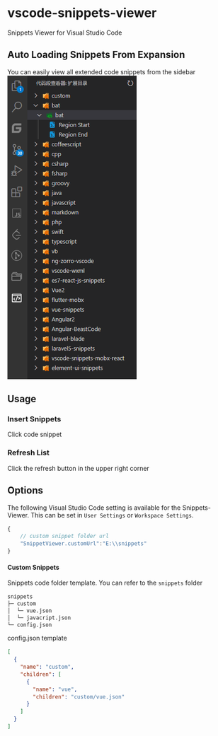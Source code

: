 # vscode-snippets-viewer
Snippets Viewer for Visual Studio Code
## Auto Loading Snippets From Expansion
You can easily view all extended code snippets from the sidebar<br/>
![list](img/doc1.png)
## Usage
### Insert Snippets
Click code snippet
### Refresh List
Click the refresh button in the upper right corner
## Options
The following Visual Studio Code setting is available for the Snippets-Viewer. This can be set in `User Settings` or `Workspace Settings`.

```javascript
{
    // custom snippet folder url
    "SnippetViewer.customUrl":"E:\\snippets"
}
```
#### Custom Snippets
Snippets code folder template. You can refer to the `snippets` folder
```
snippets                          
├─ custom    
│  └─ vue.json
│  └─ javacript.json                 
└─ config.json               
```
config.json template
```json
[
  {
    "name": "custom",
    "children": [
      {
        "name": "vue",
        "children": "custom/vue.json"
      }
    ]
  }
]
```